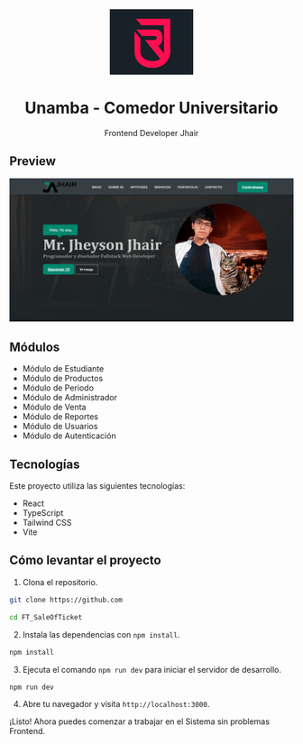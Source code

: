 <div align="center">
    <a href="https://github.com/JheysonJhair/SaleOfTicket.git">
      <img src="public/logo.jpg" width="148px" />
    </a>
    <h1>Unamba - Comedor Universitario</h1>
    <p align="center">
        Frontend Developer Jhair
    </p>
</div>

## Preview

![Preview](public/preview.png)

## Módulos

- Módulo de Estudiante
- Módulo de Productos
- Módulo de Periodo
- Módulo de Administrador
- Módulo de Venta
- Módulo de Reportes
- Módulo de Usuarios
- Módulo de Autenticación

## Tecnologías

Este proyecto utiliza las siguientes tecnologías:

- React
- TypeScript
- Tailwind CSS
- Vite

## Cómo levantar el proyecto

1. Clona el repositorio.

```bash
git clone https://github.com
```

```bash
cd FT_SaleOfTicket
```

2. Instala las dependencias con `npm install`.

```bash
npm install
```

3. Ejecuta el comando `npm run dev` para iniciar el servidor de desarrollo.

```bash
npm run dev
```

4. Abre tu navegador y visita `http://localhost:3000`.

¡Listo! Ahora puedes comenzar a trabajar en el Sistema sin problemas Frontend.
